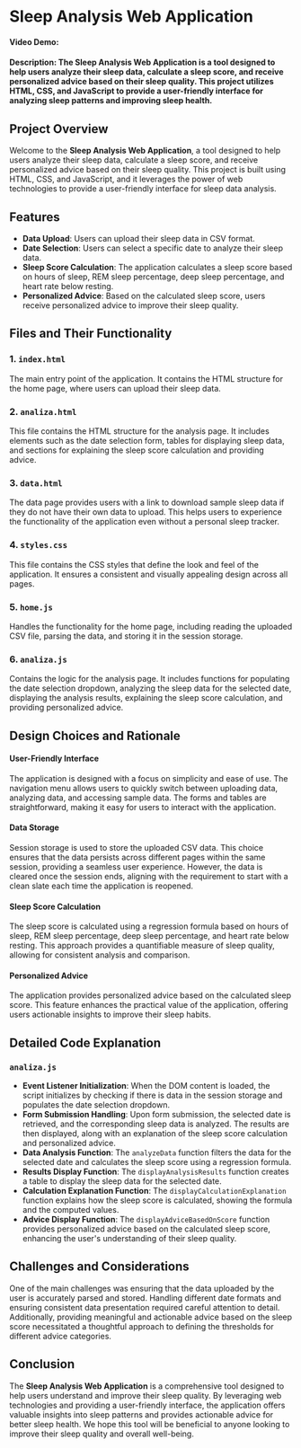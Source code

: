 # Sleep Analysis Web Application
#### Video Demo:  <URL HERE>
#### Description: The Sleep Analysis Web Application is a tool designed to help users analyze their sleep data, calculate a sleep score, and receive personalized advice based on their sleep quality. This project utilizes HTML, CSS, and JavaScript to provide a user-friendly interface for analyzing sleep patterns and improving sleep health.

## Project Overview

Welcome to the **Sleep Analysis Web Application**, a tool designed to help users analyze their sleep data, calculate a sleep score, and receive personalized advice based on their sleep quality. This project is built using HTML, CSS, and JavaScript, and it leverages the power of web technologies to provide a user-friendly interface for sleep data analysis.

## Features

- **Data Upload**: Users can upload their sleep data in CSV format.
- **Date Selection**: Users can select a specific date to analyze their sleep data.
- **Sleep Score Calculation**: The application calculates a sleep score based on hours of sleep, REM sleep percentage, deep sleep percentage, and heart rate below resting.
- **Personalized Advice**: Based on the calculated sleep score, users receive personalized advice to improve their sleep quality.

## Files and Their Functionality

### 1. `index.html`
The main entry point of the application. It contains the HTML structure for the home page, where users can upload their sleep data.

### 2. `analiza.html`
This file contains the HTML structure for the analysis page. It includes elements such as the date selection form, tables for displaying sleep data, and sections for explaining the sleep score calculation and providing advice.

### 3. `data.html`
The data page provides users with a link to download sample sleep data if they do not have their own data to upload. This helps users to experience the functionality of the application even without a personal sleep tracker.

### 4. `styles.css`
This file contains the CSS styles that define the look and feel of the application. It ensures a consistent and visually appealing design across all pages.

### 5. `home.js`
Handles the functionality for the home page, including reading the uploaded CSV file, parsing the data, and storing it in the session storage.

### 6. `analiza.js`
Contains the logic for the analysis page. It includes functions for populating the date selection dropdown, analyzing the sleep data for the selected date, displaying the analysis results, explaining the sleep score calculation, and providing personalized advice.

## Design Choices and Rationale

#### User-Friendly Interface
The application is designed with a focus on simplicity and ease of use. The navigation menu allows users to quickly switch between uploading data, analyzing data, and accessing sample data. The forms and tables are straightforward, making it easy for users to interact with the application.

#### Data Storage
Session storage is used to store the uploaded CSV data. This choice ensures that the data persists across different pages within the same session, providing a seamless user experience. However, the data is cleared once the session ends, aligning with the requirement to start with a clean slate each time the application is reopened.

#### Sleep Score Calculation
The sleep score is calculated using a regression formula based on hours of sleep, REM sleep percentage, deep sleep percentage, and heart rate below resting. This approach provides a quantifiable measure of sleep quality, allowing for consistent analysis and comparison.

#### Personalized Advice
The application provides personalized advice based on the calculated sleep score. This feature enhances the practical value of the application, offering users actionable insights to improve their sleep habits.

## Detailed Code Explanation

### `analiza.js`

- **Event Listener Initialization**: When the DOM content is loaded, the script initializes by checking if there is data in the session storage and populates the date selection dropdown.
- **Form Submission Handling**: Upon form submission, the selected date is retrieved, and the corresponding sleep data is analyzed. The results are then displayed, along with an explanation of the sleep score calculation and personalized advice.
- **Data Analysis Function**: The `analyzeData` function filters the data for the selected date and calculates the sleep score using a regression formula.
- **Results Display Function**: The `displayAnalysisResults` function creates a table to display the sleep data for the selected date.
- **Calculation Explanation Function**: The `displayCalculationExplanation` function explains how the sleep score is calculated, showing the formula and the computed values.
- **Advice Display Function**: The `displayAdviceBasedOnScore` function provides personalized advice based on the calculated sleep score, enhancing the user's understanding of their sleep quality.

## Challenges and Considerations

One of the main challenges was ensuring that the data uploaded by the user is accurately parsed and stored. Handling different date formats and ensuring consistent data presentation required careful attention to detail. Additionally, providing meaningful and actionable advice based on the sleep score necessitated a thoughtful approach to defining the thresholds for different advice categories.

## Conclusion

The **Sleep Analysis Web Application** is a comprehensive tool designed to help users understand and improve their sleep quality. By leveraging web technologies and providing a user-friendly interface, the application offers valuable insights into sleep patterns and provides actionable advice for better sleep health. We hope this tool will be beneficial to anyone looking to improve their sleep quality and overall well-being.